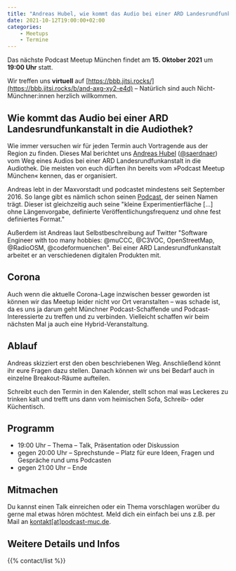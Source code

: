 ```yaml
---
title: "Andreas Hubel, wie kommt das Audio bei einer ARD Landesrundfunkanstalt in die Audiothek?"
date: 2021-10-12T19:00:00+02:00
categories:
    - Meetups
    - Termine
---
```

Das nächste Podcast Meetup München findet am
__15. Oktober 2021__
um
__19:00 Uhr__
statt.

Wir treffen uns __virtuell__ auf [https://bbb.jitsi.rocks/](https://bbb.jitsi.rocks/b/and-axg-xy2-e4d) – Natürlich sind auch Nicht-Münchner:innen herzlich willkommen.


## Wie kommt das Audio bei einer ARD Landesrundfunkanstalt in die Audiothek?

Wie immer versuchen wir für jeden Termin auch Vortragende aus der Region zu finden. 
Dieses Mal berichtet uns [Andreas Hubel](https://andreas-hubel.de/) ([@saerdnaer](https://twitter.com/saerdnaer)) vom Weg eines Audios bei einer ARD Landesrundfunkanstalt in die Audiothek.
Die meisten von euch dürften ihn bereits vom »Podcast Meetup München« kennen, das er organisiert. 

Andreas lebt in der Maxvorstadt und podcastet mindestens seit September 2016. 
So lange gibt es nämlich schon seinen [Podcast](https://andreas-hubel.de/), der seinen Namen trägt. 
Dieser ist gleichzeitig auch seine "kleine Experimentierfläche [...] ohne Längenvorgabe, definierte Veröffentlichungsfrequenz und ohne fest definiertes Format."

Außerdem ist Andreas laut Selbstbeschreibung auf Twitter "Software Engineer with too many hobbies: @muCCC, @C3VOC, OpenStreetMap, @RadioOSM, @codeformuenchen". 
Bei einer ARD Landesrundfunkanstalt arbeitet er an verschiedenen digitalen Produkten mit. 

## Corona 

Auch wenn die aktuelle Corona-Lage inzwischen besser geworden ist können wir das Meetup leider nicht vor Ort veranstalten – was schade ist, da es uns ja darum geht Münchner Podcast-Schaffende und Podcast-Interessierte zu treffen und zu verbinden. 
Vielleicht schaffen wir beim nächsten Mal ja auch eine Hybrid-Veranstaltung.

## Ablauf
Andreas skizziert erst den oben beschriebenen Weg.
Anschließend könnt ihr eure Fragen dazu stellen. 
Danach können wir uns bei Bedarf auch in einzelne Breakout-Räume aufteilen.

Schreibt euch den Termin in den Kalender, stellt schon mal was Leckeres zu trinken kalt und trefft uns dann vom heimischen Sofa, Schreib- oder Küchentisch.

## Programm

- 19:00 Uhr – Thema – Talk, Präsentation oder Diskussion
- gegen 20:00 Uhr – Sprechstunde – Platz für eure Ideen, Fragen und Gespräche rund ums Podcasten
- gegen 21:00 Uhr – Ende


## Mitmachen

Du kannst einen Talk einreichen oder ein Thema vorschlagen worüber du gerne mal etwas hören möchtest. 
Meld dich ein einfach bei uns z.B. per Mail an [kontakt[at]podcast-muc.de](mailto:kontakt[at]podcast-muc.de).


## Weitere Details und Infos

{{% contact/list %}}
